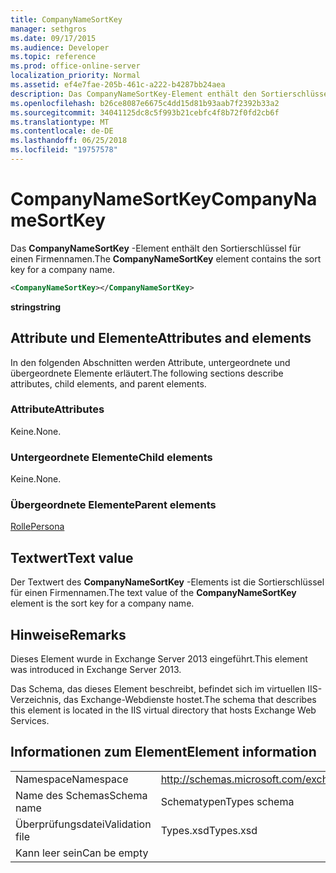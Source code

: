 ```yaml
---
title: CompanyNameSortKey
manager: sethgros
ms.date: 09/17/2015
ms.audience: Developer
ms.topic: reference
ms.prod: office-online-server
localization_priority: Normal
ms.assetid: ef4e7fae-205b-461c-a222-b4287bb24aea
description: Das CompanyNameSortKey-Element enthält den Sortierschlüssel für einen Firmennamen.
ms.openlocfilehash: b26ce8087e6675c4dd15d81b93aab7f2392b33a2
ms.sourcegitcommit: 34041125dc8c5f993b21cebfc4f8b72f0fd2cb6f
ms.translationtype: MT
ms.contentlocale: de-DE
ms.lasthandoff: 06/25/2018
ms.locfileid: "19757578"
---
```

# <a name="companynamesortkey"></a><span data-ttu-id="7e06b-103">CompanyNameSortKey</span><span class="sxs-lookup"><span data-stu-id="7e06b-103">CompanyNameSortKey</span></span>

<span data-ttu-id="7e06b-104">Das **CompanyNameSortKey** -Element enthält den Sortierschlüssel für einen Firmennamen.</span><span class="sxs-lookup"><span data-stu-id="7e06b-104">The **CompanyNameSortKey** element contains the sort key for a company name.</span></span> 
  
```XML
<CompanyNameSortKey></CompanyNameSortKey>
```

 <span data-ttu-id="7e06b-105">**string**</span><span class="sxs-lookup"><span data-stu-id="7e06b-105">**string**</span></span>
## <a name="attributes-and-elements"></a><span data-ttu-id="7e06b-106">Attribute und Elemente</span><span class="sxs-lookup"><span data-stu-id="7e06b-106">Attributes and elements</span></span>

<span data-ttu-id="7e06b-107">In den folgenden Abschnitten werden Attribute, untergeordnete und übergeordnete Elemente erläutert.</span><span class="sxs-lookup"><span data-stu-id="7e06b-107">The following sections describe attributes, child elements, and parent elements.</span></span>
  
### <a name="attributes"></a><span data-ttu-id="7e06b-108">Attribute</span><span class="sxs-lookup"><span data-stu-id="7e06b-108">Attributes</span></span>

<span data-ttu-id="7e06b-109">Keine.</span><span class="sxs-lookup"><span data-stu-id="7e06b-109">None.</span></span>
  
### <a name="child-elements"></a><span data-ttu-id="7e06b-110">Untergeordnete Elemente</span><span class="sxs-lookup"><span data-stu-id="7e06b-110">Child elements</span></span>

<span data-ttu-id="7e06b-111">Keine.</span><span class="sxs-lookup"><span data-stu-id="7e06b-111">None.</span></span>
  
### <a name="parent-elements"></a><span data-ttu-id="7e06b-112">Übergeordnete Elemente</span><span class="sxs-lookup"><span data-stu-id="7e06b-112">Parent elements</span></span>

[<span data-ttu-id="7e06b-113">Rolle</span><span class="sxs-lookup"><span data-stu-id="7e06b-113">Persona</span></span>](persona.md)
  
## <a name="text-value"></a><span data-ttu-id="7e06b-114">Textwert</span><span class="sxs-lookup"><span data-stu-id="7e06b-114">Text value</span></span>

<span data-ttu-id="7e06b-115">Der Textwert des **CompanyNameSortKey** -Elements ist die Sortierschlüssel für einen Firmennamen.</span><span class="sxs-lookup"><span data-stu-id="7e06b-115">The text value of the **CompanyNameSortKey** element is the sort key for a company name.</span></span> 
  
## <a name="remarks"></a><span data-ttu-id="7e06b-116">Hinweise</span><span class="sxs-lookup"><span data-stu-id="7e06b-116">Remarks</span></span>

<span data-ttu-id="7e06b-117">Dieses Element wurde in Exchange Server 2013 eingeführt.</span><span class="sxs-lookup"><span data-stu-id="7e06b-117">This element was introduced in Exchange Server 2013.</span></span>
  
<span data-ttu-id="7e06b-118">Das Schema, das dieses Element beschreibt, befindet sich im virtuellen IIS-Verzeichnis, das Exchange-Webdienste hostet.</span><span class="sxs-lookup"><span data-stu-id="7e06b-118">The schema that describes this element is located in the IIS virtual directory that hosts Exchange Web Services.</span></span>
  
## <a name="element-information"></a><span data-ttu-id="7e06b-119">Informationen zum Element</span><span class="sxs-lookup"><span data-stu-id="7e06b-119">Element information</span></span>

|||
|:-----|:-----|
|<span data-ttu-id="7e06b-120">Namespace</span><span class="sxs-lookup"><span data-stu-id="7e06b-120">Namespace</span></span>  <br/> |http://schemas.microsoft.com/exchange/services/2006/types  <br/> |
|<span data-ttu-id="7e06b-121">Name des Schemas</span><span class="sxs-lookup"><span data-stu-id="7e06b-121">Schema name</span></span>  <br/> |<span data-ttu-id="7e06b-122">Schematypen</span><span class="sxs-lookup"><span data-stu-id="7e06b-122">Types schema</span></span>  <br/> |
|<span data-ttu-id="7e06b-123">Überprüfungsdatei</span><span class="sxs-lookup"><span data-stu-id="7e06b-123">Validation file</span></span>  <br/> |<span data-ttu-id="7e06b-124">Types.xsd</span><span class="sxs-lookup"><span data-stu-id="7e06b-124">Types.xsd</span></span>  <br/> |
|<span data-ttu-id="7e06b-125">Kann leer sein</span><span class="sxs-lookup"><span data-stu-id="7e06b-125">Can be empty</span></span>  <br/> ||
   

